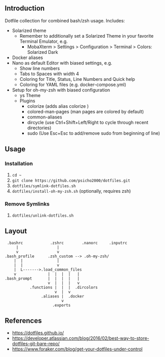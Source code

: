 ## Introduction
Dotfile collection for combined bash/zsh usage. Includes:
* Solarized theme
  * Remember to additionally set a Solarized Theme in your favorite Terminal Emulator, e.g.
    * MobaXterm > Settings > Configuration > Terminal > Colors: Solarized Dark 
* Docker aliases
* Nano as default Editor with biased settings, e.g.
  * Show line numbers
  * Tabs to Spaces with width 4
  * Coloring for Title, Status, Line Numbers and Quick help
  * Coloring for YAML files (e.g. docker-compose.yml)
* Setup for oh-my-zsh with biased configuration
  * ys Theme
  * Plugins
    * colorize (adds alias colorize <filename>)
    * colored-man-pages (man pages are colored by default)
    * common-aliases
    * dircycle (use Ctrl+Shift+Left/Right to cycle through recent directories)
    * sudo (Use Esc+Esc to add/remove sudo from beginning of line)

## Usage

### Installation
 1. `cd ~`
 1. `git clone https://github.com/psicho2000/dotfiles.git`
 1. `dotfiles/symlink-dotfiles.sh`
 1. `dotfiles/install-oh-my-zsh.sh` (optionally, requires zsh)

### Remove Symlinks
 1. `dotfiles/unlink-dotfiles.sh`

## Layout
```
 .bashrc            .zshrc        .nanorc     .inputrc
     |                 |
     v                 v
.bash_profile      .zsh_custom --> .oh-my-zsh/
    |  |               |
    |  |               v
    |  L------->.load_common_files
    v              |  |  |  |   |
.bash_prompt       |  |  |  |   |
                   v  |  |  |   v
           .functions |  |  |  .dircolors
                      v  |  v
                .aliases |  .docker
                         v
                     .exports
```

## References
 * https://dotfiles.github.io/
 * https://developer.atlassian.com/blog/2016/02/best-way-to-store-dotfiles-git-bare-repo/
 * https://www.foraker.com/blog/get-your-dotfiles-under-control